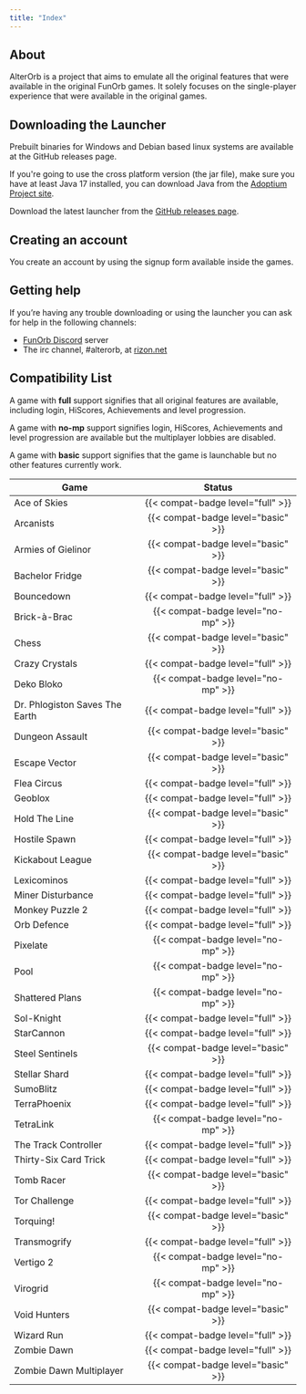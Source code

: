 ```yaml
---
title: "Index"
---
```


## About

AlterOrb is a project that aims to emulate all the original features that were available in the original FunOrb games.
It solely focuses on the single-player experience that were available in the original games.

## Downloading the Launcher

Prebuilt binaries for Windows and Debian based linux systems are available at the GitHub releases page.

If you're going to use the cross platform version (the jar file), make sure you have at least Java 17 installed, you can
download Java from the [Adoptium Project site](https://adoptium.net/).

Download the latest launcher from the [GitHub releases page](https://github.com/alterorb/launcher/releases).

## Creating an account

You create an account by using the signup form available inside the games.

## Getting help

If you’re having any trouble downloading or using the launcher you can ask for help in the following channels:

* [FunOrb Discord](https://discordapp.com/invite/MGfDrDf) server
* The irc channel, #alterorb, at [rizon.net](https://qchat.rizon.net/?channels=alterorb)

## Compatibility List

A game with **full** support signifies that all original features are available, including login, HiScores, Achievements
and level progression.

A game with **no-mp** support signifies login, HiScores, Achievements and level progression are available but the
multiplayer lobbies are disabled.

A game with **basic** support signifies that the game is launchable but no other features currently work.

| Game                           |               Status               |
|--------------------------------|:----------------------------------:|
| Ace of Skies                   | {{< compat-badge level="full" >}}  |
| Arcanists                      | {{< compat-badge level="basic" >}} |
| Armies of Gielinor             | {{< compat-badge level="basic" >}} |
| Bachelor Fridge                | {{< compat-badge level="basic" >}} |
| Bouncedown                     | {{< compat-badge level="full" >}}  |
| Brick-à-Brac                   | {{< compat-badge level="no-mp" >}} |
| Chess                          | {{< compat-badge level="basic" >}} |
| Crazy Crystals                 | {{< compat-badge level="full" >}}  |
| Deko Bloko                     | {{< compat-badge level="no-mp" >}} |
| Dr. Phlogiston Saves The Earth | {{< compat-badge level="full" >}}  |
| Dungeon Assault                | {{< compat-badge level="basic" >}} |
| Escape Vector                  | {{< compat-badge level="basic" >}} |
| Flea Circus                    | {{< compat-badge level="full" >}}  |
| Geoblox                        | {{< compat-badge level="full" >}}  |
| Hold The Line                  | {{< compat-badge level="basic" >}} |
| Hostile Spawn                  | {{< compat-badge level="full" >}}  |
| Kickabout League               | {{< compat-badge level="basic" >}} |
| Lexicominos                    | {{< compat-badge level="full" >}}  |
| Miner Disturbance              | {{< compat-badge level="full" >}}  |
| Monkey Puzzle 2                | {{< compat-badge level="full" >}}  |
| Orb Defence                    | {{< compat-badge level="full" >}}  |
| Pixelate                       | {{< compat-badge level="no-mp" >}} |
| Pool                           | {{< compat-badge level="no-mp" >}} |
| Shattered Plans                | {{< compat-badge level="no-mp" >}} |
| Sol-Knight                     | {{< compat-badge level="full" >}}  |
| StarCannon                     | {{< compat-badge level="full" >}}  |
| Steel Sentinels                | {{< compat-badge level="basic" >}} |
| Stellar Shard                  | {{< compat-badge level="full" >}}  |
| SumoBlitz                      | {{< compat-badge level="full" >}}  |
| TerraPhoenix                   | {{< compat-badge level="full" >}}  |
| TetraLink                      | {{< compat-badge level="no-mp" >}} |
| The Track Controller           | {{< compat-badge level="full" >}}  |
| Thirty-Six Card Trick          | {{< compat-badge level="full" >}}  |
| Tomb Racer                     | {{< compat-badge level="basic" >}} |
| Tor Challenge                  | {{< compat-badge level="full" >}}  |
| Torquing!                      | {{< compat-badge level="basic" >}} |
| Transmogrify                   | {{< compat-badge level="full" >}}  |
| Vertigo 2                      | {{< compat-badge level="no-mp" >}} |
| Virogrid                       | {{< compat-badge level="no-mp" >}} |
| Void Hunters                   | {{< compat-badge level="basic" >}} |
| Wizard Run                     | {{< compat-badge level="full" >}}  |
| Zombie Dawn                    | {{< compat-badge level="full" >}}  |
| Zombie Dawn Multiplayer        | {{< compat-badge level="basic" >}} |

